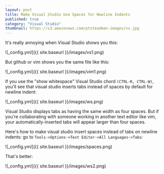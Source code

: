 ```yaml
---
layout: post
title: Make Visual Studio Use Spaces for Newline Indents
published: true
category: "Visual Studio"
thumbnail: https://s3.amazonaws.com/ptsteadman-images/vs.jpg
---
```

It's really annoying when Visual Studio shows you this:

![_config.yml]({{ site.baseurl }}/images/vs1.png)

But github or vim shows you the same file like this:

![_config.yml]({{ site.baseurl }}/images/vim1.png)


If you use the "show whitespace" Visual Studio chord `(CTRL-R, CTRL-W)`, 
you'll see that visual studio inserts tabs instead of spaces by
default for newline indent:

<!-- more -->


![_config.yml]({{ site.baseurl }}/images/ws.png)


Visual Studio displays tabs as having the same 
width as four spaces.  But if you're collaborating with someone working 
in another text editor like vim, your automatically-inserted tabs will
appear larger than four spaces.

Here's how to make visual studio insert spaces instead of tabs on newline indents:
go to `Tools->Options->Text Editor->All Languages->Tabs`:

![_config.yml]({{ site.baseurl }}/images/spaces.png)


That's better:

![_config.yml]({{ site.baseurl }}/images/ws2.png)
